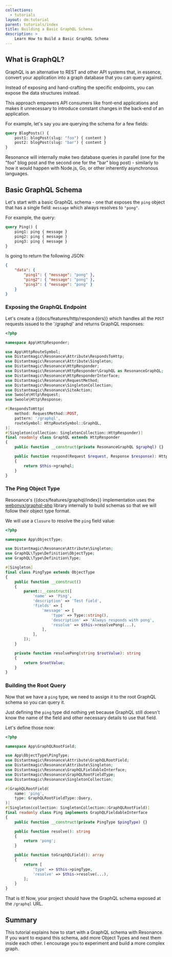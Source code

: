 ```yaml
---
collections:
  - tutorials
layout: dm:tutorial
parent: tutorials/index
title: Building a Basic GraphQL Schema
description: >
    Learn How to Build a Basic GraphQL Schema
---
```


## What is GraphQL?

GraphQL is an alternative to REST and other API systems that, in essence, convert your application into a graph database that you can query against.

Instead of exposing and hand-crafting the specific endpoints, you can expose the data structures instead.

This approach empowers API consumers like front-end applications and makes it unnecessary to introduce constant changes in the back-end of an application.

For example, let's say you are querying the schema for a few fields:

```graphql
query BlogPosts() {
    post1: blogPost(slug: "foo") { content }
    post2: blogPost(slug: "bar") { content }
}
```

Resonance will internally make two database queries in parallel (one for the "foo" blog post and the second one for the "bar" blog post) - similarly to how it would happen with Node.js, Go, or other inherently asynchronous languages.

## Basic GraphQL Schema

Let's start with a basic GraphQL schema - one that exposes the `ping` object that has a single field: `message` which always resolves to `"pong"`.

For example, the query:

```graphql
query Ping() {
    ping1: ping { message }
    ping2: ping { message } 
    ping3: ping { message }
}
```

Is going to return the following JSON:

```json
{
    "data": {
        "ping1": { "message": "pong" },
        "ping2": { "message": "pong" },
        "ping3": { "message": "pong" }
    }
}
```

### Exposing the GraphQL Endpoint

Let's create a {{docs/features/http/responders}} which handles all the `POST` requests issued to the '/graphql' and returns GraphQL responses:

```php
<?php

namespace App\HttpResponder;

use App\HttpRouteSymbol;
use Distantmagic\Resonance\Attribute\RespondsToHttp;
use Distantmagic\Resonance\Attribute\Singleton;
use Distantmagic\Resonance\HttpResponder;
use Distantmagic\Resonance\HttpResponder\GraphQL as ResonanceGraphQL;
use Distantmagic\Resonance\HttpResponderInterface;
use Distantmagic\Resonance\RequestMethod;
use Distantmagic\Resonance\SingletonCollection;
use Distantmagic\Resonance\SiteAction;
use Swoole\Http\Request;
use Swoole\Http\Response;

#[RespondsToHttp(
    method: RequestMethod::POST,
    pattern: '/graphql',
    routeSymbol: HttpRouteSymbol::GraphQL,
)]
#[Singleton(collection: SingletonCollection::HttpResponder)]
final readonly class GraphQL extends HttpResponder
{
    public function __construct(private ResonanceGraphQL $graphql) {}

    public function respond(Request $request, Response $response): HttpResponderInterface
    {
        return $this->graphql;
    }
}
```

### The Ping Object Type

Resonance's {{docs/features/graphql/index}} implementation uses the [webonyx/graphql-php](https://webonyx.github.io/graphql-php/) library internally to build schemas so that we will follow their object type format.

We will use a `Closure` to resolve the `ping` field value:

```php
<?php

namespace App\ObjectType;

use Distantmagic\Resonance\Attribute\Singleton;
use GraphQL\Type\Definition\ObjectType;
use GraphQL\Type\Definition\Type;

#[Singleton]
final class PingType extends ObjectType
{
    public function __construct()
    {
        parent::__construct([
            'name' => 'Ping',
            'description' => 'Test field',
            'fields' => [
                'message' => [
                    'type' => Type::string(),
                    'description' => 'Always responds with pong',
                    'resolve' => $this->resolvePong(...),
                ],
            ],
        ]);
    }

    private function resolvePong(string $rootValue): string
    {
        return $rootValue;
    }
}
```

### Building the Root Query

Now that we have a `ping` type, we need to assign it to the root GraphQL schema so you can query it.

Just defining the `ping` type did nothing yet because GraphQL still doesn't know the name of the field and other necessary details to use that field.

Let's define those now:

```php
<?php

namespace App\GraphQLRootField;

use App\ObjectType\PingType;
use Distantmagic\Resonance\Attribute\GraphQLRootField;
use Distantmagic\Resonance\Attribute\Singleton;
use Distantmagic\Resonance\GraphQLFieldableInterface;
use Distantmagic\Resonance\GraphQLRootFieldType;
use Distantmagic\Resonance\SingletonCollection;

#[GraphQLRootField(
    name: 'ping',
    type: GraphQLRootFieldType::Query,
)]
#[Singleton(collection: SingletonCollection::GraphQLRootField)]
final readonly class Ping implements GraphQLFieldableInterface
{
    public function __construct(private PingType $pingType) {}

    public function resolve(): string
    {
        return 'pong';
    }

    public function toGraphQLField(): array
    {
        return [
            'type' => $this->pingType,
            'resolve' => $this->resolve(...),
        ];
    }
}
```

That is it! Now, your project should have the GraphQL schema exposed at the `/graphql` URL.

## Summary

This tutorial explains how to start with a GraphQL schema with Resonance. If you want to expand this schema, add more Object Types and nest them inside each other. I encourage you to experiment and build a more complex graph.

